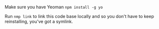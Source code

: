 Make sure you have Yeoman
`npm install -g yo`

Run `nmp link` to link this code base locally and so you don't have to keep reinstalling, you've got a symlink.